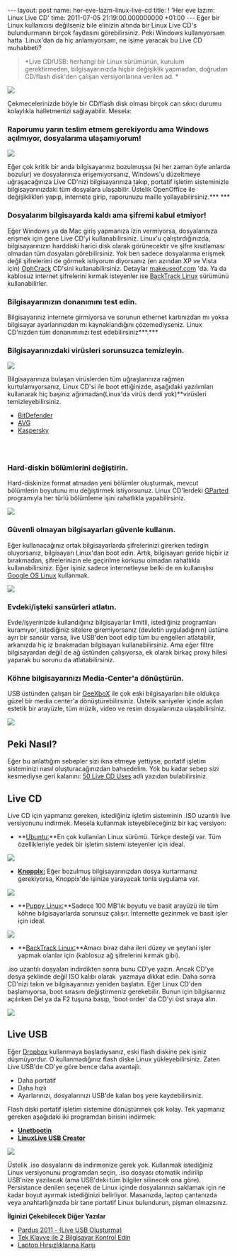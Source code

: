 --- layout: post name: her-eve-lazm-linux-live-cd title: ! 'Her eve lazım: Linux Live CD' time: 2011-07-05 21:19:00.000000000 +01:00 ---
Eğer bir Linux kullanıcısı değilseniz bile elinizin altında bir Linux Live CD's bulundurmanın birçok faydasını görebilirsiniz. Peki Windows kullanıyorsam hatta  Linux'dan da hiç anlamıyorsam, ne işime yaracak bu Live CD muhabbeti?

> *Live CD/USB: herhangi bir Linux sürümünün, kurulum gerektirmeden, bilgisayarınızda hiçbir değişiklik yapmadan, doğrudan CD/flash disk'den çalışan versiyonlarına verilen ad. *

[![](http://3.bp.blogspot.com/-5O3Yqawcfa8/ThBhEoS8RcI/AAAAAAAAA-E/22aWPEdotuQ/s1600/bootable-ubuntu-usb-flash-drive.jpg)](http://3.bp.blogspot.com/-5O3Yqawcfa8/ThBhEoS8RcI/AAAAAAAAA-E/22aWPEdotuQ/s1600/bootable-ubuntu-usb-flash-drive.jpg)

Çekmecelerinizde böyle bir CD/flash disk olması birçok can sıkıcı durumu kolaylıkla halletmenizi sağlayabilir. Mesela:

### Raporumu yarın teslim etmem gerekiyordu ama Windows açılmıyor, dosyalarıma ulaşamıyorum!

[![](http://4.bp.blogspot.com/-fMUEHBOsUyQ/ThEHh18wKXI/AAAAAAAAA-Q/kLjOqAo5Mfw/s320/boot_error.jpg)](http://4.bp.blogspot.com/-fMUEHBOsUyQ/ThEHh18wKXI/AAAAAAAAA-Q/kLjOqAo5Mfw/s1600/boot_error.jpg)

Eğer çok kritik bir anda bilgisayarınız bozulmuşsa (ki her zaman öyle anlarda bozulur) ve dosyalarınıza erişemiyorsanız, Windows'u düzeltmeye uğraşacağınıza Live CD'nizi bilgisayarınıza takıp, portatif işletim sisteminizle bilgisayarınızdaki tüm dosyalara ulaşabilir. Üstelik OpenOffice ile değişiklikleri yapıp, internete girip, raporunuzu maille yollayabilirsiniz.*** ***

### Dosyalarım bilgisayarda kaldı ama şifremi kabul etmiyor!

Eğer Windows ya da Mac giriş yapmanıza izin vermiyorsa, dosyalarınıza erişmek için gene Live CD'yi kullanabilirsiniz. Linux'u çalıştırdığınızda, bilgisayarınızın harddiski harici disk olarak görünecektir ve şifre kısıtlaması olmadan tüm dosyaları görebilirsiniz.
Yok ben sadece dosyalarıma erişmek değil şifrelerimi de görmek istiyorum diyorsanız (en azından XP ve Vista için) [OphCrack](http://ophcrack.sourceforge.net/) CD'sini kullanabilirsiniz. Detaylar [makeuseof.com](http://www.makeuseof.com/tag/hack-windows-passwords-with-ophcrack/) 'da. Ya da kablosuz internet şifrelerini kırmak isteyenler ise [BackTrack Linux](http://www.backtrack-linux.org/) sürümünü kullanabilirler.

### Bilgisayarınızın donanımını test edin.

Bilgisayarınız internete girmiyorsa ve sorunun ethernet kartınızdan mı yoksa bilgisayar ayarlarınızdan mı kaynaklandığını çözemediyseniz. Linux CD'nizden tüm donanımınızı test edebilirsiniz***.***

### Bilgisayarınızdaki virüsleri sorunsuzca temizleyin. 

[![](http://4.bp.blogspot.com/-TyToAABqNWs/ThNrbhjPKYI/AAAAAAAAA-c/HRfUtv_MsRk/s200/virus-laptop-02.jpg)](http://4.bp.blogspot.com/-TyToAABqNWs/ThNrbhjPKYI/AAAAAAAAA-c/HRfUtv_MsRk/s1600/virus-laptop-02.jpg)

[](http://1.bp.blogspot.com/-FWtFHkwSrCE/ThEJb0xe5LI/AAAAAAAAA-U/eT-lLSeY308/s1600/virus.jpg)

Bilgisayarınıza bulaşan virüslerden tüm uğraşlarınıza rağmen kurtulamıyorsanız, Linux CD'si ile boot ettiğinizde, aşağıdaki yazılımları kullanarak hiç başınız ağrımadan(Linux'da virüs derdi yok)**virüsleri temizleyebilirsiniz.

-   [BitDefender](http://www.makeuseof.com/tag/bitdefender-rescue-cd-removes-viruses-fails/)
-   [AVG](http://www.avg.com/us-en/226386)
-   [Kaspersky](http://www.makeuseof.com/tag/kaspersky-rescue-disk-saves-reinstalling-windows/)

###  

### Hard-diskin bölümlerini değiştirin.

Hard-diskinize format atmadan yeni bölümler oluşturmak, mevcut bölümlerin boyutunu mu değiştirmek istiyorsunuz. Linux CD'lerdeki [GParted](http://www.makeuseof.com/tag/kaspersky-rescue-disk-saves-reinstalling-windows/) programıyla her türlü bölümleme işini rahatlıkla yapabilirsiniz.

[![](http://1.bp.blogspot.com/-vCU6NDP54KY/ThEGSJekdCI/AAAAAAAAA-M/5EjFj0sgl2Q/s400/gparted.png)](http://1.bp.blogspot.com/-vCU6NDP54KY/ThEGSJekdCI/AAAAAAAAA-M/5EjFj0sgl2Q/s1600/gparted.png)

### Güvenli olmayan bilgisayarları güvenle kullanın.

Eğer kullanacağınız ortak bilgisayarlarda şifrelerinizi girerken tedirgin oluyorsanız, bilgisayarı Linux'dan boot edin. Artık, bilgisayarı geride hiçbir iz bırakmadan, şifrelerinizin ele geçirilme korkusu olmadan rahatlıkla kullanabilirsiniz.
Eğer işiniz sadece internetleyse belki de en kullanışlısı [Google OS Linux](http://getchrome.eu/download.php) kullanmak.

[![](http://img153.imageshack.us/img153/9527/screenshotom.png)](http://img153.imageshack.us/img153/9527/screenshotom.png)

### Evdeki/işteki sansürleri atlatın.

Evde/işyerinizde kullandığınız bilgisayarlar limitli, istediğiniz programları kuramıyor, istediğiniz sitelere giremiyorsanız (devletin uyguladığının) üstüne ayrı bir sansür varsa, live USB'den boot edip tüm bu engelleri atlatabilir, arkanızda hiç iz bırakmadan bilgisayarı kullanabilirsiniz. Ama eğer filtre bilgisayardan değil de ağ üstünden çalışıyorsa, ek olarak birkaç proxy hilesi yaparak bu sorunu da atlatabilirsiniz.

### Köhne bilgisayarınızı Media-Center'a dönüştürün.

USB üstünden çalışan bir [GeeXboX](http://www.geexbox.org/screenshots/) ile çok eski bilgisayarları bile oldukça güzel bir media center'a dönüştürebilirsiniz. Üstelik saniyeler içinde açılan estetik bir arayüzle, tüm müzik, video ve resim dosyalarınıza ulaşabilirsiniz.

[![](http://www.geexbox.org/wp-content/uploads/2010/06/xbmc-movies1.jpg)](http://www.geexbox.org/screenshots/)

Peki Nasıl?
-----------

Eğer bu anlattığım sebepler sizi ikna etmeye yettiyse, portatif işletim sisteminizi nasıl oluşturacağınızdan bahsedelim. Yok bu kadar sebep sizi kesmediyse geri kalanını: [50 Live CD Uses](http://www.scribd.com/doc/57464299/MakeUseOf-com-50-Live-CD-Uses) adlı yazıdan bulabilirsiniz.

Live CD
-------

Live CD için yapmanız gereken, istediğiniz işletim sisteminin .ISO uzantılı live versiyonunu indirmek. Mesela kullanmak isteyebileceğiniz bir kaç versiyon:

-   **[Ubuntu:](http://www.ubuntu.com/download/ubuntu/download)**En çok kullanılan Linux sürümü. Türkçe desteği var. Tüm özellikleriyle yedek bir işletim sistemi isteyenler için ideal.

[![](http://static.arstechnica.com/shell-windows.png)](http://www.ubuntu.com/download/ubuntu/download)

-   **[Knoppix:](http://www.knopper.net/knoppix/index-en.html)** Eğer bozulmuş bilgisayarınızdan dosya kurtarmanız gerekiyorsa, Knoppix'de işinize yarayacak tonla uygulama var.

[![](http://www.pendrivelinux.com/wp-content/uploads/knoppix11.jpg)](http://www.knopper.net/knoppix/index-en.html)

-   **[Puppy Linux:](http://puppylinux.com/)**Sadece 100 MB'lık boyutu ve basit arayüzü ile tüm köhne bilgisayarlarda sorunsuz çalışır. İnternette gezinmek ve basit işler için ideal.

[![](http://cache.lifehacker.com/assets/resources/2007/12/puppy-linux.png)](http://puppylinux.com/)

-   **[BackTrack Linux:](http://www.backtrack-linux.org/)**Amacı biraz daha ileri düzey ve şeytani işler yapmak olanlar için (kablosuz ağ şifrelerini kırmak gibi).

.iso uzantılı dosyaları indirdikten sonra bunu CD'ye yazın. Ancak CD'ye dosya şeklinde değil ISO kalıbı olarak  yazmaya dikkat edin. Daha sonra CD'nizi takın ve bilgisayarınızı yeniden başlatın. Eğer Linux CD'den başlamıyorsa, boot sırasını değiştirmeniz gerekebilir. Bunun için bilgisarınız açılırken Del ya da F2 tuşuna basıp, 'boot order' da CD'yi üst sıraya alın.

[![](http://3.bp.blogspot.com/-GMOqLyOaDjM/ThECHNShh9I/AAAAAAAAA-I/GnMgz8GeXiA/s320/bios.jpg)](http://3.bp.blogspot.com/-GMOqLyOaDjM/ThECHNShh9I/AAAAAAAAA-I/GnMgz8GeXiA/s1600/bios.jpg)

Live USB
--------

Eğer [Dropbox](http://asuyatuyolar.blogspot.com/2009/12/dropbox.html) kullanmaya başladıysanız, eski flash diskine pek işiniz düşmüyordur. O kullanmadığınız flash diske Linux yükleyebilirsiniz. Zaten Live USB'de CD'ye göre bence daha avantajlı.

-   Daha portatif
-   Daha hızlı
-   Ayarlarınızı, dosyalarınızı USB'de kalan boş yere kaydebilirsiniz.

Flash diski portatif işletim sistemine dönüştürmek çok kolay. Tek yapmanız gereken aşağıdaki iki programdan birisini indirmek:

-   **[Unetbootin](http://unetbootin.sourceforge.net/)**
-   **[LinuxLive USB Creator](http://www.linuxliveusb.com/en/home)**

[![](http://www.linuxliveusb.com/images/stories/screenshots/2.jpg)](http://www.linuxliveusb.com/en/home)

Üstelik .iso dosyalarını da indirmenize gerek yok. Kullanmak istediğiniz Linux versiyonunu programdan seçin, .iso dosyası otomatik indirilip USB'nize yazılacak (ama USB'deki tüm bilgiler silinecek ona göre). Persistance denilen seçenek de Linux içinde dosyalarınızı saklamak için ne kadar boyut ayırmak istediğinizi belirliyor.
Masanızda, laptop çantanızda veya anahtarlığınızda bir tane portatif Linux bulundurun, pişman olmazsınız.

**İlginizi Çekebilecek Diğer Yazılar**

-   [Pardus 2011 - (Live USB Oluşturma)](http://asuyatuyolar.blogspot.com/2011/01/pardus-2011-ckt.html)
-   [Tek Klavye ile 2 Bilgisayar Kontrol Edin](http://asuyatuyolar.blogspot.com/2011/04/tek-klavye-ile-iki-bilgisayar-kontrol.html)
-   [Laptop Hırsızlıklarına Karşı](http://asuyatuyolar.blogspot.com/2011/04/laptop-hrszlklarna-kars.html)

